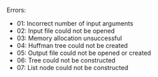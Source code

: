 Errors:
* 01: Incorrect number of input arguments
* 02: Input file could not be opened
* 03: Memory allocation unsuccessful
* 04: Huffman tree could not be created
* 05: Output file could not be opened or created
* 06: Tree could not be constructed
* 07: List node could not be constructed
